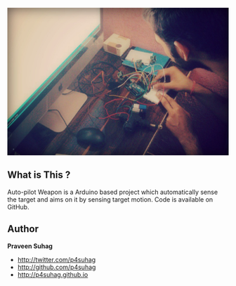 ![Screenshot](/weaponx.jpg?raw=true "Screenshot")

## What is This ?
Auto-pilot Weapon is a Arduino based project which automatically sense the target and aims on it by sensing target motion. Code is available on GitHub.



## Author

**Praveen Suhag**

- <http://twitter.com/p4suhag>
- <http://github.com/p4suhag>
- <http://p4suhag.github.io>
